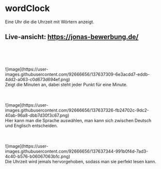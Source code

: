 # wordClock

Eine Uhr die die Uhrzeit mit Wörtern anzeigt.
<br>
## Live-ansicht: https://jonas-bewerbung.de/
<br>
<br>
<br>
<br>
![image](https://user-images.githubusercontent.com/92666656/137637309-6e3acdd7-eddb-4dd2-a063-c0d673d694ef.png)
<br>
Zeigt die Minuten an, dabei steht jeder Punkt für eine Minute.
<br>
<br>
<br>
<br>
![image](https://user-images.githubusercontent.com/92666656/137637326-fb24702c-9dc2-40ab-96a8-dbb7d30f3c67.png)
<br>
Hier kann man die Sprache auswählen, man kann sich zwischen Deutsch und Englisch entscheiden.
<br>
<br>
<br>
<br>
![image](https://user-images.githubusercontent.com/92666656/137637344-991b0f4d-7ad3-4c40-b576-b06067063b1c.png)
<br>
Die Uhrzeit wird jemals hervorgehoben, sodass man sie perfekt lesen kann. 
